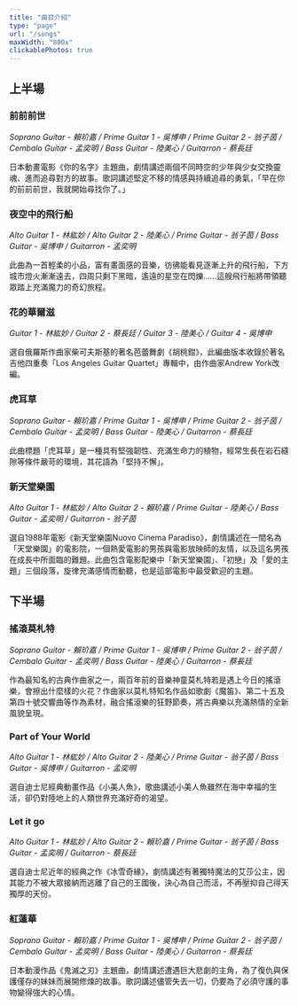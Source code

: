 ```yaml
---
title: "曲目介紹"
type: "page"
url: "/songs"
maxWidth: "800x"
clickablePhotos: true
---
```

## 上半場

### 前前前世

*Soprano Guitar - 賴玠嘉 / Prime Guitar 1 - 吳博申 /  Prime Guitar 2 - 翁子茵 / Cembalo Guitar - 孟奕明 / Bass Guitar - 陸美心 / Guitarron - 蔡長廷*

日本動畫電影《你的名字》主題曲，劇情講述兩個不同時空的少年與少女交換靈魂、進而追尋對方的故事。歌詞講述堅定不移的情感與持續追尋的勇氣，「早在你的前前前世，我就開始尋找你了。」


### 夜空中的飛行船
*Alto Guitar 1 - 林紘妙 / Alto Guitar 2 - 陸美心 / Prime Guitar - 翁子茵 / Bass Guitar - 吳博申 / Guitarron - 孟奕明*

此曲為一首輕柔的小品，富有畫面感的音樂，彷彿能看見逐漸上升的飛行船，下方城市燈火漸漸遠去，四周只剩下黑暗，遙遠的星空在閃爍……這艘飛行船將帶領聽眾踏上充滿魔力的奇幻旅程。


### 花的華爾滋
*Guitar 1 - 林紘妙 / Guitar 2 - 蔡長廷 / Guitar 3 - 陸美心 / Guitar 4 - 吳博申*

選自俄羅斯作曲家柴可夫斯基的著名芭蕾舞劇《胡桃鉗》，此編曲版本收錄於著名吉他四重奏「Los Angeles Guitar Quartet」專輯中，由作曲家Andrew York改編。


### 虎耳草
*Soprano Guitar - 賴玠嘉 / Prime Guitar 1 - 吳博申 /  Prime Guitar 2 - 翁子茵 / Cembalo Guitar - 孟奕明 / Bass Guitar - 陸美心 / Guitarron - 蔡長廷*

此曲標題「虎耳草」是一種具有堅強韌性、充滿生命力的植物，經常生長在岩石縫隙等條件嚴苛的環境，其花語為「堅持不懈」。


### 新天堂樂園
*Alto Guitar 1 - 林紘妙 / Alto Guitar 2 - 賴玠嘉 / Prime Guitar - 陸美心 / Bass Guitar - 孟奕明 / Guitarron - 翁子茵*

選自1988年電影《新天堂樂園Nuovo Cinema Paradiso》，劇情講述在一間名為「天堂樂園」的電影院，一個熱愛電影的男孩與電影放映師的友情，以及這名男孩在成長中所面臨的難題。此曲包含電影配樂中「新天堂樂園」、「初戀」及「愛的主題」三個段落，旋律充滿感情而動聽，也是這部電影中最受歡迎的主題。


## 下半場


### 搖滾莫札特
*Soprano Guitar - 賴玠嘉 / Prime Guitar 1 - 吳博申 /  Prime Guitar 2 - 翁子茵 / Cembalo Guitar - 孟奕明 / Bass Guitar - 陸美心 / Guitarron - 蔡長廷*

作為最知名的古典作曲家之一，兩百年前的音樂神童莫札特若是遇上今日的搖滾樂，會擦出什麼樣的火花？作曲家以莫札特知名作品如歌劇《魔笛》、第二十五及第四十號交響曲等作為素材，融合搖滾樂的狂野節奏，將古典樂以充滿熱情的全新風貌呈現。


### Part of Your World
*Alto Guitar 1 - 林紘妙 / Alto Guitar 2 - 陸美心 / Prime Guitar - 翁子茵 / Bass Guitar - 吳博申 / Guitarron - 孟奕明*

選自迪士尼經典動畫作品《小美人魚》，歌曲講述小美人魚雖然在海中幸福的生活，卻仍對陸地上的人類世界充滿好奇的渴望。


### Let it go
*Alto Guitar 1 - 林紘妙 / Alto Guitar 2 - 賴玠嘉 / Prime Guitar - 翁子茵 / Bass Guitar - 孟奕明 / Guitarron - 蔡長廷*

選自迪士尼近年的經典之作《冰雪奇緣》，劇情講述有著獨特魔法的艾莎公主，因其能力不被大眾接納而逃離了自己的王國後，決心為自己而活，不再壓抑自己得天獨厚的天份。


### 紅蓮華
*Soprano Guitar - 賴玠嘉 / Prime Guitar 1 - 吳博申 /  Prime Guitar 2 - 翁子茵 / Cembalo Guitar - 孟奕明 / Bass Guitar - 陸美心 / Guitarron - 蔡長廷*

日本動漫作品《鬼滅之刃》主題曲，劇情講述遭遇巨大悲劇的主角，為了復仇與保護僅存的妹妹而展開修煉的故事。歌詞講述儘管失去一切，仍要為了必須守護的事物變得強大的心情。